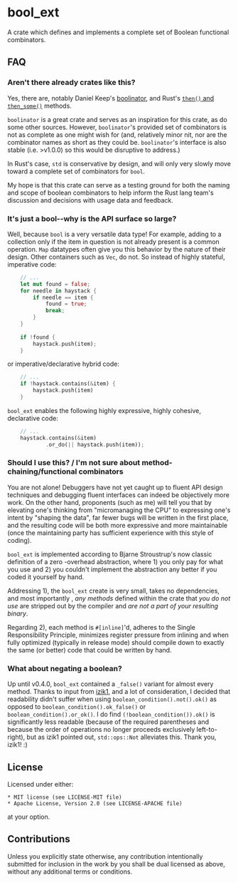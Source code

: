 # bool_ext
A crate which defines and implements a complete set of Boolean functional combinators.

## FAQ
### Aren't there already crates like this?
Yes, there are, notably Daniel Keep's [boolinator](https://crates.io/crates/boolinator), and 
Rust's [`then()` and `then_some()`](https://doc.rust-lang.org/std/primitive.bool.html#method.then
) methods.

`boolinator` is a great crate and serves as an inspiration for this crate, as do some other sources.
However, `boolinator`'s provided set of combinators is not as complete as one might wish for (and, 
relatively minor nit, nor are the combinator names as short as they could be.  `boolinator`'s
interface is also stable (i.e. >v1.0.0) so this would be disruptive to address.)  

In Rust's case, `std` is conservative by design, and will only very slowly move toward a complete set of combinators for `bool`.
 
My hope is that this crate can serve as a testing ground for both the naming and scope of
boolean combinators to help inform the Rust lang team's discussion and decisions with usage data
and feedback. 

### It's just a bool--why is the API surface so large?
Well, because `bool` is a very versatile data type!  For example, adding to a collection only if the
item in question is not already present is a common operation.  `Map` datatypes often give you
this behavior by the nature of their design.  Other containers such as `Vec`, do not.  So instead
of highly stateful, imperative code:
```rust
    // ...
    let mut found = false;
    for needle in haystack {
        if needle == item {
            found = true;
            break;
        }
    }    
    
    if !found {
        haystack.push(item);
    }
```
or imperative/declarative hybrid code:
```rust
    // ...
    if !haystack.contains(&item) {
        haystack.push(item)
    }
```
`bool_ext` enables the following highly expressive, highly cohesive, declarative code:
```rust
    // ...
    haystack.contains(&item)
            .or_do(|| haystack.push(item));
```

### Should I use this? / I'm not sure about method-chaining/functional combinators
You are not alone!  Debuggers have not yet caught up to fluent API design techniques and
debugging fluent interfaces can indeed be objectively more work.  On the other hand, proponents 
(such as me) will tell you that by elevating one's thinking from "micromanaging the CPU" to
expressing one's intent by "shaping the data", far fewer bugs will be written in the first place, 
and the resulting code will be both more expressive and more maintainable (once the maintaining 
party has sufficient experience with this style of coding).

`bool_ext` is implemented according to Bjarne Stroustrup's now classic definition of a zero
-overhead abstraction, where 1) you only pay for what you use and 2) you couldn't implement the
abstraction any better if you coded it yourself by hand.
 
Addressing 1), the `bool_ext` create is very small, takes no dependencies, and most importantly
, *any methods* defined within the crate that *you do not use* are stripped out by the compiler
and *are not a part of your resulting binary*.

Regarding 2), each method is `#[inline]`'d, adheres to the Single Responsibility Principle, 
minimizes register pressure from inlining and when fully optimized (typically in release mode) 
should compile down to exactly the same (or better) code that could be written by hand.

### What about negating a boolean?
Up until v0.4.0, `bool_ext` contained a `_false()` variant for almost every method.  Thanks to input
from [izik1](https://github.com/izik1), and a lot of consideration, I decided that readability 
didn't suffer when using `boolean_condition().not().ok()` as opposed to 
`boolean_condition().ok_false()` or `boolean_condition().or_ok()`.  I do find 
`(!boolean_condition()).ok()` is significantly less readable (because of the required parentheses 
and because the order of operations no longer proceeds exclusively left-to-right), but as izik1 
pointed out, `std::ops::Not` alleviates this.  Thank you, izik1! :)

## License
Licensed under either:

    * MIT license (see LICENSE-MIT file)
    * Apache License, Version 2.0 (see LICENSE-APACHE file)
at your option.

## Contributions
Unless you explicitly state otherwise, any contribution intentionally submitted for inclusion in the 
work by you shall be dual licensed as above, without any additional terms or conditions.
